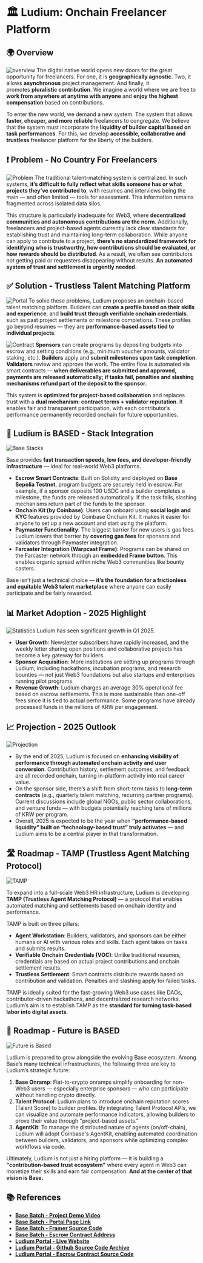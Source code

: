 # 🏛️ Ludium: Onchain Freelancer Platform

## 🌍 Overview
![overview](./images/Basebatch-Cover.png)
The digital native world opens new doors for the great opportunity for freelancers. For one, it is **geographically agnostic**. Two, it allows **asynchronous** project management. And finally, it promotes **pluralistic contribution**. We imagine a world where we are free to **work from anywhere at anytime with anyone** and **enjoy the highest compensation** based on contributions.

To enter the new world, we demand a new system. The system that allows **faster, cheaper, and more reliable** freelancers to congregate. We believe that the system must incorporate the **liquidity of builder capital based on task performances**. For this, we develop **accessible, collaborative and trustless** freelancer platform for the liberty of the builders.

## ❗ Problem - No Country For Freelancers
![Problem](./images/Basebatch-Problem.png)
The traditional talent-matching system is centralized. In such systems, **it’s difficult to fully reflect what skills someone has or what projects they’ve contributed to**, with resumes and interviews being the main — and often limited — tools for assessment. This information remains fragmented across isolated data silos.

This structure is particularly inadequate for Web3, where **decentralized communities and autonomous contributions are the norm**. Additionally, freelancers and project-based agents currently lack clear standards for establishing trust and maintaining long-term collaboration. While anyone can apply to contribute to a project, **there’s no standardized framework for identifying who is trustworthy, how contributions should be evaluated, or how rewards should be distributed**. As a result, we often see contributors not getting paid or requesters disappearing without results. **An automated system of trust and settlement is urgently needed.**

## ✅ Solution - Trustless Talent Matching Platform
![Portal](./images/Basebatch-Platform.png)
To solve these problems, Ludium proposes an onchain-based talent matching platform. Builders can **create a profile based on their skills and experience**, and **build trust through verifiable onchain credentials**, such as past project settlements or milestone completions. These profiles go beyond resumes — they are **performance-based assets tied to individual projects**.

![Contract](./images/Basebatch-Contract.png)
**Sponsors** can create programs by depositing budgets into escrow and setting conditions (e.g., minimum voucher amounts, validator staking, etc.). **Builders** apply and **submit milestones upon task completion**. **Validators** review and approve the work. The entire flow is automated via smart contracts — **when deliverables are submitted and approved, payments are released automatically; if tasks fail, penalties and slashing mechanisms refund part of the deposit to the sponsor**.

This system is **optimized for project-based collaboration** and replaces trust with a **dual mechanism: contract terms + validator reputation**. It enables fair and transparent participation, with each contributor’s performance permanently recorded onchain for future opportunities.

## 💙 Ludium is BASED - Stack Integration
![Base Stacks](./images/Basebatch-BaseStacks.png)

Base provides **fast transaction speeds, low fees, and developer-friendly infrastructure** — ideal for real-world Web3 platforms.

- **Escrow Smart Contracts**: Built on Solidity and deployed on **Base Sepolia Testnet**, program budgets are securely held in escrow. For example, if a sponsor deposits 100 USDC and a builder completes a milestone, the funds are released automatically. If the task fails, slashing mechanisms return part of the funds to the sponsor.
- **Onchain Kit (by Coinbase)**: Users can onboard using **social login and KYC** features provided by Coinbase Onchain Kit. It makes it easier for anyone to set up a new account and start using the platform.
- **Paymaster Functionality**: The biggest barrier for new users is gas fees. Ludium lowers that barrier by **covering gas fees** for sponsors and validators through Paymaster integration.
- **Farcaster Integration (Warpcast Frame)**: Programs can be shared on the Farcaster network through an **embedded Frame button**. This enables organic spread within niche Web3 communities like bounty casters.

Base isn’t just a technical choice — **it’s the foundation for a frictionless and equitable Web3 talent marketplace** where anyone can easily participate and be fairly rewarded.

## 📊 Market Adoption - 2025 Highlight
![Statistics](./images/Basebatch-2025-Stats.png)
Ludium has seen significant growth in Q1 2025.

- **User Growth**: Newsletter subscribers have rapidly increased, and the weekly letter sharing open positions and collaborative projects has become a key gateway for builders.
- **Sponsor Acquisition**: More institutions are setting up programs through Ludium, including hackathons, incubation programs, and research bounties — not just Web3 foundations but also startups and enterprises running pilot programs.
- **Revenue Growth**: Ludium charges an average 30% operational fee based on escrow settlements. This is more sustainable than one-off fees since it is tied to actual performance. Some programs have already processed funds in the millions of KRW per engagement.

## 📈 Projection - 2025 Outlook
![Projection](./images/Basebatch-2025-Projection.png)

- By the end of 2025, Ludium is focused on **enhancing visibility of performance through automated onchain activity and user conversion**. Contribution history, settlement outcomes, and feedback are all recorded onchain, turning in-platform activity into real career value.
- On the sponsor side, there’s a shift from short-term tasks to **long-term contracts** (e.g., quarterly talent matching, recurring partner programs). Current discussions include global NGOs, public sector collaborations, and venture funds — with budgets potentially reaching tens of millions of KRW per program.
- Overall, 2025 is expected to be the year when **“performance-based liquidity” built on “technology-based trust” truly activates** — and Ludium aims to be a central player in that transformation.
  
## 🛣️ Roadmap - TAMP (Trustless Agent Matching Protocol)
![TAMP](./images/Basebatch-TAMP.png)

To expand into a full-scale Web3 HR infrastructure, Ludium is developing **TAMP (Trustless Agent Matching Protocol)** — a protocol that enables automated matching and settlements based on onchain identity and performance.

TAMP is built on three pillars:

- **Agent Workstation**: Builders, validators, and sponsors can be either humans or AI with various roles and skills. Each agent takes on tasks and submits results.
- **Verifiable Onchain Credentials (VOC)**: Unlike traditional resumes, credentials are based on actual project contributions and onchain settlement results.
- **Trustless Settlement**: Smart contracts distribute rewards based on contribution and validation. Penalties and slashing apply for failed tasks.

TAMP is ideally suited for the fast-growing Web3 use cases like DAOs, contributor-driven hackathons, and decentralized research networks. Ludium’s aim is to establish TAMP as the **standard for turning task-based labor into digital assets**.

## 🔮 Roadmap - Future is BASED
![Future is Based](./images/Basebatch-Future-Based.png)

Ludium is prepared to grow alongside the evolving Base ecosystem. Among Base’s many technical infrastructures, the following three are key to Ludium’s strategic future:

1. **Base Onramp**: Fiat-to-crypto onramps simplify onboarding for non-Web3 users — especially enterprise sponsors — who can participate without handling crypto directly.
2. **Talent Protocol**: Ludium plans to introduce onchain reputation scores (Talent Score) to builder profiles. By integrating Talent Protocol APIs, we can visualize and automate performance indicators, allowing builders to prove their value through "project-based assets."
3. **AgentKit**: To manage the distributed nature of agents (on/off-chain), Ludium will adopt Coinbase's AgentKit, enabling automated coordination between builders, validators, and sponsors while optimizing complex workflows via code.

Ultimately, Ludium is not just a hiring platform — it is building a **"contribution-based trust ecosystem"** where every agent in Web3 can monetize their skills and earn fair compensation. **And at the center of that vision is Base.**

## 📚 References

- [**Base Batch - Project Demo Video**](https://youtu.be/zoKU4cswnQg)
- [**Base Batch - Portal Page Link**](https://ludium-basebatch.vercel.app/)
- [**Base Batch - Framer Source Code**](https://github.com/Ludium-Official/ludium-farcaster)
- [**Base Batch - Escrow Contract Address**](https://base-sepolia.blockscout.com/address/0xAe740E9D85d0D177DFbeC0666E65Eb721087c5bc?tab=index)
- [**Ludium Portal - Live Website**](https://www.ludium.world/)
- [**Ludium Portal - Github Source Code Archive**](https://github.com/Ludium-Official/ludium-portal)
- [**Ludium Portal - Escrow Contract Source Code**](https://github.com/Ludium-Official/ludium-portal-contract)